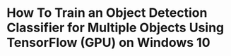 # How To Train an Object Detection Classifier for Multiple Objects Using TensorFlow (GPU) on Windows 10

